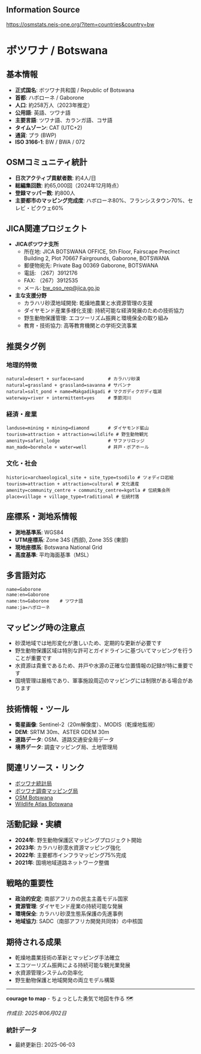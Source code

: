 ## Information Source
https://osmstats.neis-one.org/?item=countries&country=bw

# ボツワナ / Botswana

## 基本情報

- **正式国名**: ボツワナ共和国 / Republic of Botswana
- **首都**: ハボローネ / Gaborone
- **人口**: 約258万人（2023年推定）
- **公用語**: 英語、ツワナ語
- **主要言語**: ツワナ語、カランガ語、コサ語
- **タイムゾーン**: CAT (UTC+2)
- **通貨**: プラ (BWP)
- **ISO 3166-1**: BW / BWA / 072

## OSMコミュニティ統計

- **日次アクティブ貢献者数**: 約4人/日
- **総編集回数**: 約65,000回（2024年12月時点）
- **登録マッパー数**: 約800人
- **主要都市のマッピング完成度**: ハボローネ80%、フランシスタウン70%、セレビ・ピクウェ60%

## JICA関連プロジェクト

- **JICAボツワナ支所**
  - 所在地: JICA BOTSWANA OFFICE, 5th Floor, Fairscape Precinct Building 2, Plot 70667 Fairgrounds, Gaborone, BOTSWANA
  - 郵便物宛先: Private Bag 00369 Gaborone, BOTSWANA
  - 電話: （267）3912176
  - FAX: （267）3912535
  - メール: bw_oso_rep@jica.go.jp
- **主な支援分野**
  - カラハリ砂漠地域開発: 乾燥地農業と水資源管理の支援
  - ダイヤモンド産業多様化支援: 持続可能な経済発展のための技術協力
  - 野生動物保護管理: エコツーリズム振興と環境保全の取り組み
  - 教育・技術協力: 高等教育機関との学術交流事業

## 推奨タグ例

### 地理的特徴
```
natural=desert + surface=sand         # カラハリ砂漠
natural=grassland + grassland=savanna # サバンナ
natural=salt_pond + name=Makgadikgadi # マクガディクガディ塩湖
waterway=river + intermittent=yes     # 季節河川
```

### 経済・産業
```
landuse=mining + mining=diamond       # ダイヤモンド鉱山
tourism=attraction + attraction=wildlife # 野生動物観光
amenity=safari_lodge                  # サファリロッジ
man_made=borehole + water=well        # 井戸・ボアホール
```

### 文化・社会
```
historic=archaeological_site + site_type=tsodilo # ツォディロ岩絵
tourism=attraction + attraction=cultural # 文化遺産
amenity=community_centre + community_centre=kgotla # 伝統集会所
place=village + village_type=traditional # 伝統村落
```

## 座標系・測地系情報

- **測地基準系**: WGS84
- **UTM座標系**: Zone 34S (西部), Zone 35S (東部)
- **現地座標系**: Botswana National Grid
- **高度基準**: 平均海面基準（MSL）

## 多言語対応

```
name=Gaborone
name:en=Gaborone
name:tn=Gaborone    # ツワナ語
name:ja=ハボローネ
```

## マッピング時の注意点

- 砂漠地域では地形変化が激しいため、定期的な更新が必要です
- 野生動物保護区域は特別な許可とガイドラインに基づいてマッピングを行うことが重要です
- 水資源は貴重であるため、井戸や水源の正確な位置情報の記録が特に重要です
- 国境管理は厳格であり、軍事施設周辺のマッピングには制限がある場合があります

## 技術情報・ツール

- **衛星画像**: Sentinel-2（20m解像度）、MODIS（乾燥地監視）
- **DEM**: SRTM 30m、ASTER GDEM 30m
- **道路データ**: OSM、道路交通安全局データ
- **境界データ**: 調査マッピング局、土地管理局

## 関連リソース・リンク

- [ボツワナ統計局](http://www.statsbots.org.bw/)
- [ボツワナ調査マッピング局](https://www.gov.bw/ministries-authorities/ministries/ministry-land-management-water-sanitation-services-0)
- [OSM Botswana](https://www.openstreetmap.org/relation/1889339)
- [Wildlife Atlas Botswana](https://www.botswanatourism.co.bw/)

## 活動記録・実績

- **2024年**: 野生動物保護区マッピングプロジェクト開始
- **2023年**: カラハリ砂漠水資源マッピング強化
- **2022年**: 主要都市インフラマッピング75%完成
- **2021年**: 国境地域道路ネットワーク整備

## 戦略的重要性

- **政治的安定**: 南部アフリカの民主主義モデル国家
- **資源管理**: ダイヤモンド産業の持続可能な発展
- **環境保全**: カラハリ砂漠生態系保護の先進事例
- **地域協力**: SADC（南部アフリカ開発共同体）の中核国

## 期待される成果

- 乾燥地農業技術の革新とマッピング手法確立
- エコツーリズム振興による持続可能な観光業発展
- 水資源管理システムの効率化
- 野生動物保護と地域開発の両立モデル構築

---

**courage to map** - ちょっとした勇気で地図を作る 🗺️

*作成日: 2025年06月02日*

### 統計データ
- 最終更新日: 2025-06-03
